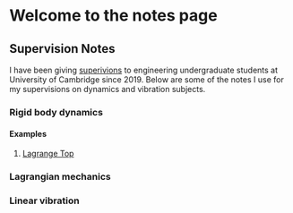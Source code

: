 # Welcome to the notes page

## Supervision Notes 

I have been giving [superivions](http://www.cambridge-strategies.org/features/education-under-supervision/) to engineering undergraduate students at University of Cambridge since 2019. Below are some of the notes I use for my supervisions on dynamics and vibration subjects. 

### Rigid body dynamics 

#### Examples 
1. [Lagrange Top](/Supervision/Dynamics/LagrangeTop.md)

### Lagrangian mechanics 

### Linear vibration 

